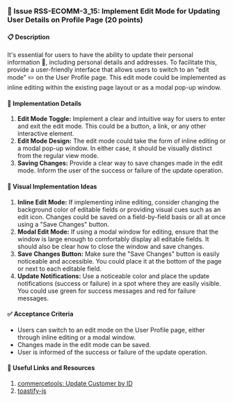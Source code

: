 ### 🎯 Issue RSS-ECOMM-3_15: Implement Edit Mode for Updating User Details on Profile Page (20 points)

#### 📋 Description

It's essential for users to have the ability to update their personal information 📝, including personal details and addresses. To facilitate this, provide a user-friendly interface that allows users to switch to an "edit mode" ✏️ on the User Profile page. This edit mode could be implemented as inline editing within the existing page layout or as a modal pop-up window.

#### 🔨 Implementation Details

1. **Edit Mode Toggle:** Implement a clear and intuitive way for users to enter and exit the edit mode. This could be a button, a link, or any other interactive element.
2. **Edit Mode Design:** The edit mode could take the form of inline editing or a modal pop-up window. In either case, it should be visually distinct from the regular view mode.
3. **Saving Changes:** Provide a clear way to save changes made in the edit mode. Inform the user of the success or failure of the update operation.

#### 🎨 Visual Implementation Ideas

1. **Inline Edit Mode:** If implementing inline editing, consider changing the background color of editable fields or providing visual cues such as an edit icon. Changes could be saved on a field-by-field basis or all at once using a "Save Changes" button.
2. **Modal Edit Mode:** If using a modal window for editing, ensure that the window is large enough to comfortably display all editable fields. It should also be clear how to close the window and save changes.
3. **Save Changes Button:** Make sure the "Save Changes" button is easily noticeable and accessible. You could place it at the bottom of the page or next to each editable field.
4. **Update Notifications:** Use a noticeable color and place the update notifications (success or failure) in a spot where they are easily visible. You could use green for success messages and red for failure messages.

#### ✅ Acceptance Criteria

- Users can switch to an edit mode on the User Profile page, either through inline editing or a modal window.
- Changes made in the edit mode can be saved.
- User is informed of the success or failure of the update operation.

#### 🔗 Useful Links and Resources

1. [commercetools: Update Customer by ID](https://docs.commercetools.com/api/projects/customers#update-customer-by-id)
2. [toastify-js](https://github.com/apvarun/toastify-js#readme)
